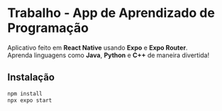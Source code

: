 # Trabalho - App de Aprendizado de Programação

Aplicativo feito em **React Native** usando **Expo** e **Expo Router**.  
Aprenda linguagens como **Java**, **Python** e **C++** de maneira divertida!

## Instalação

```bash
npm install
npx expo start

